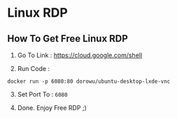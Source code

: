 # Linux RDP 

## How To Get Free Linux RDP 


1. Go To Link : https://cloud.google.com/shell 

2. Run Code : 
```
docker run -p 6080:80 dorowu/ubuntu-desktop-lxde-vnc
```

3. Set Port To : `6080`

4. Done. Enjoy Free RDP ;)


